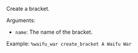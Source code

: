 Create a bracket.

Arguments:
* `name`: The name of the bracket.

Example: `%waifu_war create_bracket A Waifu War`
